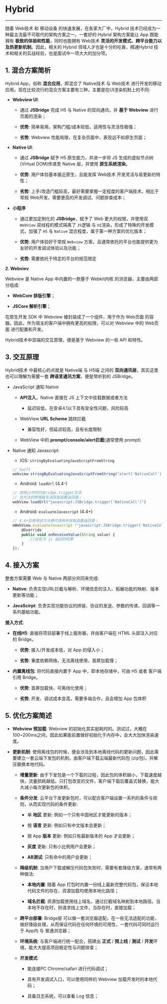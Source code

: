 # Hybrid
***

随着 Web技术 和 移动设备 的快速发展，在各家大厂中，Hybrid 技术已经成为一种最主流最不可取代的架构方案之一。一套好的 Hybrid 架构方案能让 App 既能拥有 **极致的体验和性能**，同时也能拥有 Web技术 **灵活的开发模式、跨平台能力以及热更新机制**。因此，相关的 Hybrid 领域人才也是十分的吃香，精通Hybrid 技术和相关的实战经验，也是面试中一项大大的加分项。

**1. 混合方案简析**
---

Hybrid App，俗称 **混合应用**，即混合了 Native技术 与 Web技术 进行开发的移动应用。现在比较流行的混合方案主要有三种，主要是在UI渲染机制上的不同:

* **Webview UI**:

    * 通过 **JSBridge** 完成 H5 与 Native 的双向通讯，并 **基于 Webview** 进行页面的渲染；

    * **优势**: 简单易用，架构门槛/成本较低，适用性与灵活性极强；

    * **劣势**: Webview 性能局限，在复杂页面中，表现远不如原生页面；

* **Native UI**:

    * 通过 **JSBridge** 赋予 H5 原生能力，并进一步将 JS 生成的虚拟节点树(Virtual DOM)传递至 Native 层，并使用 **原生系统渲染**。

    * **优势**: 用户体验基本接近原生，且能发挥 Web技术 开发灵活与易更新的特性；

    * **劣势**: 上手/改造门槛较高，最好需要掌握一定程度的客户端技术。相比于常规 Web开发，需要更高的开发调试、问题排查成本；

* **小程序**

    * 通过更加定制化的 **JSBridge**，赋予了 Web 更大的权限，并使用双 `WebView` 双线程的模式隔离了 `JS`逻辑 与 `UI`渲染，形成了特殊的开发模式，加强了 `H5` 与 `Native` 混合程度，属于第一种方案的优化版本；

    * **优势**: 用户体验好于常规 `Webview` 方案，且通常依托的平台也能提供更为友好的开发调试体验以及功能；

    * **劣势**: 需要依托于特定的平台的规范限定

**2. Webviev**

Webview 是 Native App 中内置的一款基于 Webkit内核 的浏览器，主要由两部分组成:

* **WebCore 排版引擎**；

* **JSCore 解析引擎**；

在原生开发 SDK 中 Webview 被封装成了一个组件，用于作为 Web页面 的容器。因此，作为宿主的客户端中拥有更高的权限，可以对 Webview 中的 Web页面 进行配置和开发。

Hybrid技术中双端的交互原理，便是基于 Webview 的一些 API 和特性。

**3. 交互原理**
---

Hybrid技术 中最核心的点就是 Native端 与 H5端 之间的 **双向通讯层**，其实这里也可以理解为需要一套 **跨语言通讯方案**，便是常听到的 JSBridge。

* JavaScript 通知 Native

    * **API注入**，Native 直接在 JS 上下文中挂载数据或者方法

        * 延迟较低，在安卓4.1以下具有安全性问题，风险较高

    * WebView **URL Scheme** 跳转拦截

        * 兼容性好，但延迟较高，且有长度限制

    * WebView 中的 **prompt/console/alert拦截**(通常使用 prompt)

* Native 通知 Javascript:

    * IOS: `stringByEvaluatingJavaScriptFromString`

    ```javascript
    // Swift
    webview.stringByEvaluatingJavaScriptFromString("alert('NativeCall')")
    ```

    * Android: `loadUrl` (4.4-)

    ```javascript
    // 调用js中的JSBridge.trigger方法
    // 该方法的弊端是无法获取函数返回值；
    webView.loadUrl("javascript:JSBridge.trigger('NativeCall')")
    ```

    * Android: `evaluateJavascript` (4.4+)

    ```javascript
    // 4.4+后使用该方法便可调用并获取函数返回值；
    mWebView.evaluateJavascript（"javascript:JSBridge.trigger('NativeCall')", 	 new ValueCallback<String>() {
        @Override
        public void onReceiveValue(String value) {
            //此处为 js 返回的结果
        }
    });
    ```

**4. 接入方案**
---

整套方案需要 Web 与 Native 两部分共同来完成:

* **Native**: 负责实现URL拦截与解析、环境信息的注入、拓展功能的映射、版本更新等功能；

* **JavaScirpt**: 负责实现功能协议的拼装、协议的发送、参数的传递、回调等一系列基础功能。

**接入方式**:

* **在线H5**: 直接将项目部署于线上服务器，并由客户端在 HTML 头部注入对应的 Bridge。

    * **优势**: 接入/开发成本低，对 App 的侵入小；

    * **劣势**: 重度依赖网络，无法离线使用，首屏加载慢；

* **内置离线包**: 将代码直接内置于 App 中，即本地存储中，可由 H5 或者 客户端引用 Bridge。

    * **优势**: 首屏加载快，可离线化使用；

    * **劣势**: 开发、调试成本变高，需要多端合作，且会增加 App 包体积

**5. 优化方案简述**
---

* **Webview 预加载**: Webview 的初始化其实挺耗时的。测试过，大概在100~200ms之间，因此如果能前置做好初始化于内存中，会大大加快渲染速度。

* **更新机制**: 使用离线包的时候，便会涉及到本地离线代码的更新问题，因此需要建立一套云端下发包的机制，由客户端下载云端最新代码包 (zip包)，并解压替换本地代码。

    * **增量更新**: 由于下发包是一个下载的过程，因此包的体积越小，下载速度越快，流量损耗越低。只打包改变的文件，客户端下载后覆盖式替换，能大大减小每次更新包的体积。
    
    * **条件分发**: 云平台下发更新包时，可以配合客户端设置一系列的条件与规则，从而实现代码的条件更新:

        * 单 **地区** 更新: 例如一个只有中国地区才能更新的版本；

        * 按 **语言** 更新: 例如只有中文版本会更新；

        * 按 App **版本** 更新: 例如只有最新版本的 App 才会更新；

        * **灰度** 更新: 只有小比例用户会更新；

        * **AB测试**: 只有命中的用户会更新；

    * **降级机制**: 当用户下载或解压代码包失败时，需要有套降级方案，通常有两种做法:

        * **本地内置**: 随着 App 打包时内置一份线上最新完整代码包，保证本地代码文件的存在，资源加载均使用本地化路径；

        * **域名拦截**: 资源加载使用线上域名，通过拦截域名映射到本地路径。当本地不存在时，则请求线上文件，当存在时，直接加载；

    * **跨平台部署**: Bridge层 可以做一套浏览器适配，在一些无法适配的功能，做好降级处理，从而保证代码在任何环境的可用性，一套代码可同时运行于 App内 与 普通浏览器；

    * **环境系统**: 与客户端进行统一配合，搭建出 **正式** / **预上线** / **测试** / **开发**环境，能大大提高项目稳定性与问题排查；

    * **开发模式**:

        * 能连接PC Chrome/safari 进行代码调试；

        * 具有开发调试入口，可以使用同样的 Webview 加载开发时的本地代码；

        * 具备日志系统，可以查看 Log 信息；
